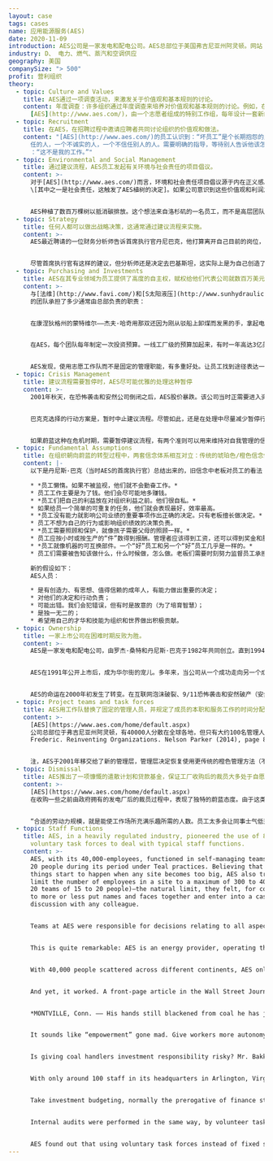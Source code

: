 ```yaml
---
layout: case
tags: cases
name: 应用能源服务(AES)
date: 2020-11-09
introduction: AES公司是一家发电和配电公司。AES总部位于美国弗吉尼亚州阿灵顿。网站：<https://en.wikipedia.org/wiki/AES_Corporation>
industry: D、 电力、燃气、蒸汽和空调供应
geography: 美国
companySize: "> 500"
profit: 营利组织
theory:
  - topic: Culture and Values
    title: AES通过一项调查活动，来激发关于价值观和基本规则的讨论。
    content: 年度调查：许多组织通过年度调查来培养对价值观和基本规则的讨论。例如，在[](http://www.aes.com/)
      [AES](http://www.aes.com/)，由一个志愿者组成的特别工作组，每年设计一套新的问卷调查，并发送给整个组织。每个单元团队都有义务——这是基本规则之一——以自己认为最佳的任何形式，认讨论这些调查结果。
  - topic: Recruitment
    title: 在AES，在招聘过程中邀请应聘者共同讨论组织的价值观和做法。
    content: "[AES](http://www.aes.com/)的员工认识到：“坏员工”是个长期抱怨的人，一个不快乐的人，一个责备别人的人，一个不负责\
      任的人，一个不诚实的人，一个不信任别人的人。需要明确的指导，等待别人告诉他该怎么做，就是个差劲的员工。个不灵活的人，就是个差劲的员工。他们经常会说\
      ：“这不是我的工作。”"
  - topic: Environmental and Social Management
    title: 通过建议流程，AES员工发起有关环境与社会责任的项目倡议。
    content: >-
      对于[AES](http://www.aes.com/)而言，环境和社会责任项目倡议源于内在正义感。以下是AES在向公众发行股票时，向美国证券交易委员会（SEC）提交的一份公开文件中的表述：“AES的一个重要因素是对四大‘共享’价值观的承诺^
      \[其中之一是社会责任，这触发了AES植树的决定]。如果公司意识到这些价值观和利润之间存在冲突，将努力坚持自己的价值观，即使这样做可能会导致利润减少或失去机会。此外，公司寻求坚持这些价值观，并不是为了取得经济成功，而是因为坚持本身，就是一个值得追求的目标。”


      AES种植了数百万棵树以抵消碳排放。这个想法来自洛杉矶的一名员工，而不是高层团队。起初没有预算。她通过建议流程，为AES需要投入到植树上的资金找到了赞助。^\[Source: Laloux, Frederic. Reinventing Organizations. Nelson Parker (2014), pages 160-172]
  - topic: Strategy
    title: 任何人都可以做出战略决策，这通常通过建议流程来实施。
    content: >-
      AES最近聘请的一位财务分析师告诉首席执行官丹尼巴克，他打算离开自己目前的岗位，回到自己的祖国巴基斯坦，代表AES研究那里的发电领域的机会。巴克对此表示怀疑，他说，尽管几年前美国国务院鼓励我们向巴基斯坦扩展业务，但由于担心那里腐败严重，我们拒绝了这个建议。


      尽管首席执行官有这样的建议，但分析师还是决定去巴基斯坦，这实际上是为自己创造了一个新的职位。他成了业务开发人员，并保留以前的工资。六个月后，他邀请巴克到巴基斯坦会见总理。两年半后，一座耗资7亿美元的发电厂开始运转。^\[ Laloux, Frederic (2014-02-09). Reinventing Organizations: A Guide to Creating Organizations Inspired by the Next Stage of Human Consciousness (Kindle Locations 2245-2254). Nelson Parker. Kindle Edition.]
  - topic: Purchasing and Investments
    title: AES在其专业领域为员工提供了高度的自主权，赋权给他们代表公司就数百万美元的工厂投资出去谈判。跨学科志愿工作队由总部少数具有相关专业知识的人员共同支撑，负责进行预算规划和审计。
    content: >-
      与[法维](http://www.favi.com/)和[S太阳液压](http://www.sunhydraulics/)类似，[AES](http://www.ase.com/)的基层团队，负责进行与日常运营所有方面相关的决策，包括投资相关预算、招聘、培训、评估、薪酬、资本支出和采购，以及长期战略和慈善捐赠。[AES公司](http://www.ase.com/)是一家能源供应商，经营火力和水力发电厂以及电网。这种设备对许多人和企业的生活至关重要。《华尔街日报》的记者亚历克斯•马克尔斯撰写的头版文章，用一个故事说明了[AES](http://www.ase.com/)
      的团队承担了多少通常由总部负责的职责：


      在康涅狄格州的蒙特维尔——杰夫·哈奇用那双还因为刚从驳船上卸煤而发黑的手，拿起电话，给他最喜欢的经纪人打过去。“30天1000万元，你能给我什么样的利率？他问这位经办国库券的代理人。“只有6.09？但我刚从大通那里得到6.13。”在另一个房间里，乔·奥多正在跟摩根大通交涉。“6.15，30天？”奥多先生证实说，自己只是AES公司发电厂的维修技术员。奥多和哈奇是一个管理着3300万美元工厂投资基金的特别小组的成员。然后，他们很快在与合伙人进行磋商之后，达成了那笔交易。…这听起来像是疯狂“授权”。在他们的专长领域给予员工更多的自主权？当然。打开员工权限的禁忌？也许。但是，如果把企业财务决策权交给那些集体借款经历只包括“抵押贷款、两辆车贷款和一些还清信用卡债务”的员工，又有什么好处呢？“有很多好处。”艾斯说。……该公司首席执行官、创始人之一丹尼斯•W•巴克认为：“成员的责任感越强，公司经营状况就越有可能得到逐步改善。”。“更重要的是，”他说，“这会让工作变得更有趣。”让煤炭管理者承担投资责任有风险吗？巴克先生认为没有风险。他指出，蒙特维尔的志愿者团队中有一名财务顾问，成员志愿者的投资选择范围被专家指导在很窄范围内。他们并不完全是在购买衍生品。首席执行官喜欢这种做法，是因为“成员被这种经历改变了。他们对企业的各个方面都有了更多的了解，他们对公司的感觉，永远不会是原来的样子。” ^\[Alex Markels, "Blank Check," The Wall Street Journal, April 9, 1998)]


      在AES，每个团队每年制定一次投资预算。一线工厂级的预算加起来，有时一年高达3亿美元。当基层团队对自己制定的工厂综合预算感到满意后，就交给预算工作组，跟所有其他工厂的预算一起，接受内容审查。该工作组将提出变更和改进建议（但无权强制实施变更）。该工作队的工作人员有些是来自总部的具有相关专业知识的人，但主要成员是来自基层团队的各种背景的成员——在这个工作组内，一名保安可以坐在一名技术人员和一名工程师的旁边。内部审计也以同样的方式，由志愿工作队进行：每个工厂预算都接受其他兄弟工厂同事的审计。


      AES发现，使用志愿工作队而不是固定的管理职能，有多重好处。让员工找到途径表达一些，在自己主要岗位角色上用不到的一些额外才能和天赋。当他们看到自己真正拥有了塑造公司的权力时，就会产生真正的主人翁意识和责任感。创始人丹尼斯·巴克克还坚持认为：这些特别工作组也是强大的学习机构。在任何时候，都会有成千上万的成员加入工作队，从更有经验的同事那里学习技术和领导技能。这是一种现代形式的大规模学徒制度。任何课堂培训都无法提供志愿工作队日复一日的学习量。^\[Laloux, Frederic. Reinventing Organizations. Nelson Parker (2014), page 88 and following]
  - topic: Crisis Management
    title: 建议流程需要暂停时，AES尽可能优雅的处理这种暂停
    content: >-
      2001年秋天，在恐怖袭击和安然公司倒闭之后，AES股价暴跌。该公司当时正需要进入资本市场，寻求对其高负债水平的弥补，但却发现资本市场突然关闭了。为了防止破产，必须采取迅速而艰难的行动。一个关键的问题是：为了筹集必要的资金，需要出售多少个发电厂，出售哪些发电厂？由于四万人分布在世界各地，首席执行官丹尼斯•巴克克很难像法维的佐布里斯特那样，站在肥皂盒上，召集所有人征求建议。问题是如此复杂，以至于他也不能像在布尔佐格的乔斯德布洛克那样，简单地发一篇博文，给出两个备选方案。


      巴克克选择的行动方案是，暂时中止建议流程。尽管如此，还是在处理中尽量减少暂停行动，给自我管理模式带来信任下降的风险。他没有与管理团队闭门制定计划；而是公开宣布，将在有限的时间内，针对有限的决策，制定一些自上而下（不遵循建议流程的）重要决策。并保证建议流程对此外的所有其他决策继续有效。为了调查最佳的行动方案并做出艰难的决定，贝克任命比尔·卢拉斯基负责决策，他是一位年轻而杰出的总法律顾问。卢拉斯基既不被视为最高级的领导人之一，也不被视为未来寻求领导地位的人。发出的信号很清楚：该组织的高级领导人，并不希望行使更多的权力。自上而下的决策，也是由一个对权力没有渴望的人来处理，而且明确保证这个举措是暂时的。


      如果蔚蓝这种在危机时期，需要暂停建议流程，有两个准则可以用来维持对自我管理的信任：对（不通过建议流程的）自上而下决策的范围和时间框架定义充分的透明度，并任命一个、在危机结束后不会被怀疑继续行使这种独裁权力的人，来作出决策。
  - topic: Fundamental Assumptions
    title: 在组织朝向蔚蓝的转型过程中，两套信念体系相互对立：传统的琥珀色/橙色信念体系和新的这套合理的自我管理运作方式。与同事们共同将那些传统信念明确的识别出来，这能带来非常强大和有力的效果。
    content: |-
      以下是丹尼斯·巴克（当时AES的首席执行官）总结出来的，旧信念中老板对员工的看法：

      * *员工懒惰。如果不被监视，他们就不会勤奋工作。*
      * 员工工作主要是为了钱。他们会尽可能地多赚钱。
      * *员工们把自己的利益放在对组织利益之前。他们很自私。*
      * 如果给员一个简单的可重复的任务，他们就会表现最好，效率最高。
      * *员工没有能力就影响公司业绩的重要事项作出正确的决定。只有老板擅长做决定。*
      * 员工不想为自己的行为或影响组织绩效的决策负责。
      * *员工需要照顾和保护，就像孩子需要父母的照顾一样。*
      * 员工应按小时或按生产的“件”数得到报酬。管理者应该得到工资，还可以得到奖金和股票。
      * *员工就像机器的可互换部件。一个“好”员工和另一个“好”员工几乎是一样的。*
      * 员工们需要被告知该做什么，什么时候做，怎么做。老板们需要时刻努力监督员工承担责任。

      新的假设如下：
      AES人员：

      * 是有创造力、有思想、值得信赖的成年人，有能力做出重要的决定；
      * 对他们的决定和行动负责；
      * 可能出错。我们会犯错误，但有时是故意的（为了培育智慧）；
      * 是独一无二的；
      * 希望用自己的才华和技能为组织和世界做出积极贡献。
  - topic: Ownership
    title: 一家上市公司在困难时期反败为胜。
    content: >-
      AES是一家发电和配电公司，由罗杰·桑特和丹尼斯·巴克于1982年共同创立。直到1994年，在首席执行官桑特的领导，加上巴克的掌舵下，桑特从一家两人公司成长为全球能源生产商，在全球30多个国家的工厂雇用了4万名员工。


      AES在1991年公开上市后，成为华尔街的宠儿。多年来，当公司从一个成功走向另一个成功时，董事会成员都支持AES从根本上分散和基于信任的自我管理决策。然而，正如巴克评论的那样，“大多数董事会成员喜欢AES方法，主要是因为他们认为这个模式推高了股价，而不是因为这是经营一个组织的‘正确’方式。”


      AES的命运在2000年初发生了转变。在互联网泡沫破裂、9/11恐怖袭击和安然破产（安然破产在能源投资者中引起了近乎恐慌的波动）之后，AES的股价曾在70美元的高点跌至5美元。AES早前决定的投资方向，是在现货市场销售电力的“零售工厂”，而不是基于长期合同，并用债务为其大部分增长提供资金，这无疑是造成其资金困难的原因。然而，这些决定不能仅仅归因于运用了蔚蓝模式的分散决策机制，因为这些决策也一直在董事会一级得到讨论和同意。尽管如此，董事会成员中还是充满了恐惧，他们大大加强了监督，包括聘请律师和顾问以及联合首席执行官，并要求巴克尔执行董事会的指示。在令人沮丧的九个月之后，巴克离开了公司，于是董事会终于将AES回退转变为传统的橙色管理模式。^\[Laloux, Frederic. Reinventing Organizations. Nelson Parker (2014), pages 253-254]
  - topic: Project teams and task forces
    title: AES用工作队替换了固定的管理人员，并规定了成员的本职和服务工作的时间分配比例。
    content: >-
      [AES](https://www.aes.com/home/default.aspx)
      公司总部位于弗吉尼亚州阿灵顿，有40000人分散在全球各地，但只有大约100名管理人员。没有中央维修或安全部门，没有采购，没有人力资源，没有内部审计部门。该公司提出了“80-20法则”：在AES工作的每个人，从清洁人员到工程师，平均80%的时间都要花在自己的主要岗位角色上，同时要拿出20%事件，用在公司内现存的一个或多个工作队任务中，为其他人服务。^\[Laloux,
      Frederic. Reinventing Organizations. Nelson Parker (2014), page 89].


      注，AES于2001年移交给了新的管理层，管理层决定恢复使用更传统的橙色管理方法（不再蔚蓝）。
  - topic: Dismissal
    title: AES推出了一项慷慨的遣散计划和贷款基金，保证工厂收购后的裁员大多处于自愿，尽可能减少心理创伤。
    content: >-
      [AES](https://www.aes.com/home/default.aspx)
      在收购一些之前由政府拥有的发电厂后的裁员过程中，表现了独特的蔚蓝态度。由于这类工厂结构上为了扩大就业而人浮于事，需要大量裁员。收购后，AES不得不裁员数百人，但通过一项特殊的自愿离职计划，相对轻松地做到了这一点。以下是首席执行官丹尼巴克对此事的看法：


      “合适的劳动力规模，就是能使工作场所充满乐趣所需的人数。员工太多会让同事士气低落，还会引起地盘之争。北爱尔兰一位非常精明的AES工厂经理告诉我，围绕草皮的争论，就很好地表明了该工厂人多为患的弊端。如果能有足够的工作时，没有人担心谁做什么。我认为企业不应该雇佣不需要的员工，但这并不意味着他们应该被解雇。需要给离职员工一些时间，慢慢过渡到新工作。组织应慷慨地作出遣散安排。我们几乎每次收购都会遇到人手过剩的问题。收购一家公司后，我们做的第一件事，就是设立一个慷慨的自愿离职计划。很少有人被强制要求离开。在巴拿马，AES为接受遣散费的雇员设立了一个贷款基金。一年后，我和离开公司的前员工共进了庆祝午餐。这些前雇员共开办了71家新企业，其中大多数人是利用AES的贷款基金。即使有慷慨的自愿离职安排，从一家熟悉的公司，转职到一家不熟悉的公司，这个转变还是会带来创伤。我坚信，这些艰难的转变，是一个必要的艰难过程，迫使员工和组织适应一个充满活力的世界。工作的乐趣之一，就是学习新的角色和承担新的责任。工作保障是有吸引力的礼品包装，但里面很少包含带来人性成长持久价值的东西。”^\[Source: Laloux, Frederic. Reinventing Organizations. Nelson Parker (2014), pages 187-188]
  - topic: Staff Functions
    title: AES, in a heavily regulated industry, pioneered the use of 80/20
      voluntary task forces to deal with typical staff functions.
    content: >-
      AES, with its 40,000-employees, functioned in self-managing teams of 15 to
      20 people during its period under Teal practices. Believing that bad
      things start to happen when any site becomes too big, AES also tried to
      limit the number of employees in a site to a maximum of 300 to 400 (15 to
      20 teams of 15 to 20 people)―the natural limit, they felt, for colleagues
      to more or less put names and faces together and enter into a casual
      discussion with any colleague.


      Teams at AES were responsible for decisions relating to all aspects of day-to-day operations: budgets, workload, safety, schedules, maintenance, hiring and firing, working hours, training, evaluations, compensation, capital expenditures, purchasing, and quality control, as well as long-term strategy, charitable giving, and community relations.


      This is quite remarkable: AES is an energy provider, operating thermal and hydroelectric power plants as well as electrical grids. This equipment is absolutely central to the lives of many people and businesses. Operating problems can lead to disastrous blackouts, and accidents to the loss of many human lives. And yet millions of customers throughout the world were supplied with energy produced by self-governing teams responsible for such crucial matters as safety and maintenance.


      With 40,000 people scattered across different continents, AES only had about 100 people working at headquarters in Arlington―hardly a number that could claim to control what was happening in faraway places like Cameroon, Colombia, or the Czech Republic.


      And yet, it worked. A front-page article in the Wall Street Journal illustrates with a story how far teams at AES went with taking on responsibilities typically handled by headquarters:


      *MONTVILLE, Conn. –– His hands still blackened from coal he has just unloaded from a barge, Jeff Hatch picks up the phone and calls his favorite broker. “What kind of rate can you give me for $10 million at 30 days?” he asks the agent, who handles Treasury bills. “Only 6.09? But I just got a 6.13 quote from Chase.” In another room, Joe Oddo is working on J.P. Morgan & Co. “6.15 at 30 days?” confirms Mr. Oddo, a maintenance technician at AES Corp.’s power plant here. “I’ll get right back to you.” Members of an ad hoc team that manages a $33 million plant investment fund, Messrs. Oddo and Hatch quickly confer with their associates, then close the deal. …*


      It sounds like “empowerment” gone mad. Give workers more autonomy in their area of expertise? Sure. Open the books to employee purview? Perhaps. But what good could possibly come from handing corporate finance duties to workers whose collective borrowing experience totals a mortgage, two car loans, and some paid-off credit-card debt? Plenty of good, says AES. … “The more you increase individual responsibility, the better the chances for incremental improvements in operations,” argues Dennis W. Bakke, the company’s chief executive and one of its founders. … “And more importantly” he says “it makes work a lot more fun.”


      Is giving coal handlers investment responsibility risky? Mr. Bakke thinks not. He notes that the volunteer team in Montville does have a financial adviser, and they work within a narrow range of investment choices. They aren’t exactly buying derivatives. What the CEO likes about the arrangement is that “they’re changed people by this experience. They’ve learned so much about the total aspect of the business, they’ll never be the same.”


      With only around 100 staff in its headquarters in Arlington, Virginia, AES had no central maintenance or safety departments, no purchasing, no HR, and no internal audit departments. In a smaller company, when an issue arises in one of these areas, people can simply call a meeting, or delegate a specific coordinating role to a colleague. At AES, with 40,000 people scattered around the globe, that was no longer feasible. The company came up with the “80-20 rule”: every person working at AES, from cleaning staff to engineer, was expected to spend on average 80 percent of their time on their primary role and make themselves available for the other 20 percent in one or more of the many task forces that existed around the company.


      Take investment budgeting, normally the prerogative of finance staff at headquarters. At AES, everything happened in the field; every team established its investment budget once a year. Investment budgets would be added up at the plant level, sometimes running as high as $300 million in a year. When teams were satisfied with the consolidated budget for the plant, it was reviewed, together with those from all other plants, by a budget task force that would suggest possible changes and improvements (but didn’t have power to enforce changes). That task force was staffed with a few people from headquarters with relevant expertise, but predominantly with people from local units with all sorts of backgrounds―a security guard could sit next to a technician and an engineer.


      Internal audits were performed in the same way, by volunteer task forces: each plant would be audited by colleagues from other plants. Task forces were put in place for topics as diverse as compensation, community service, environmental work, and corporate values.


      AES found out that using voluntary task forces instead of fixed staff functions has multiple benefits. Employees find avenues to express talents and gifts that their primary role might not call for. They develop a true sense of ownership and responsibility when they see they have real power to shape their company. Dennis Bakke insists on another point: these task forces are formidable learning institutions. At any point in time, thousands of people would be involved in task forces, picking up technical and leadership skills from more experienced colleagues. It’s a modern-day form of apprenticeship, scaled to a massive level. No classroom training could ever provide the amount of learning that was taking place day in and day out in the voluntary task forces.^[Alex Markels, “Blank Check,” The Wall Street Journal, April 9, 1998.]
---
```

